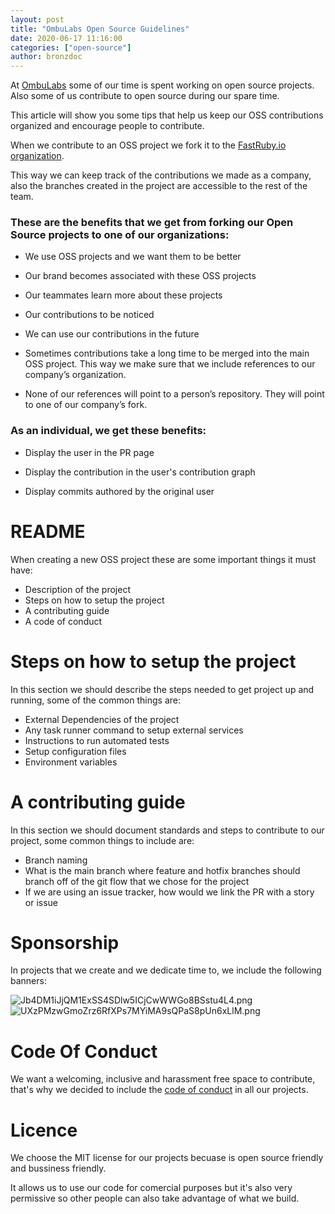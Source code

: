 ```yaml
---
layout: post
title: "OmbuLabs Open Source Guidelines"
date: 2020-06-17 11:16:00
categories: ["open-source"]
author: bronzdoc
---
```


At [OmbuLabs](https://www.ombulabs.com/) some of our time is spent working on open source projects. Also some of us contribute to open source during our spare time.

This article will show you some tips that help us keep our OSS contributions organized and encourage people to contribute.

<!--more-->

When we contribute to an OSS project we fork it to the [FastRuby.io organization](https://github.com/fastruby).

This way we can keep track of the contributions we made as a company, also the branches created in the project are accessible to the rest of the team.

### These are the benefits that we get from forking our Open Source projects to one of our organizations:

- We use OSS projects and we want them to be better

- Our brand becomes associated with these OSS projects

- Our teammates learn more about these projects

- Our contributions to be noticed

- We can use our contributions in the future

- Sometimes contributions take a long time to be merged into the main OSS project. This way we make sure that we include references to our company’s organization.

- None of our references will point to a person’s repository. They will point to one of our company’s fork.

### As an individual, we get these benefits:

- Display the user in the PR page

- Display the contribution in the user's contribution graph

- Display commits authored by the original user

# README

When creating a new OSS project these are some important things it must have:
- Description of the project
- Steps on how to setup the project
- A contributing guide
- A code of conduct

# Steps on how to setup the project

In this section we should describe the steps needed to get project up and running, some of the common things are:
- External Dependencies of the project
- Any task runner command to setup external services
- Instructions to run automated tests
- Setup configuration files
- Environment variables


# A contributing guide
In this section we should document standards and steps to contribute to our project, some common things to include are:
- Branch naming
- What is the main branch where feature and hotfix branches should branch off of
the git flow that we chose for the project
- If we are using an issue tracker, how would we link the PR with a story or issue


# Sponsorship

In projects that we create and we dedicate time to, we include the following banners:

![Jb4DM1iJjQM1ExSS4SDlw5ICjCwWWGo8BSstu4L4.png](https://tettra-production.s3.us-west-2.amazonaws.com/0d6efb4f154041e899af17bdcd19c1b5/ce8d5f452da02a88554d80c256162a35/d822b155a4112474fdb7aea5ee22465e/d28647d6b4d6e5842508679707ee21a7/Jb4DM1iJjQM1ExSS4SDlw5ICjCwWWGo8BSstu4L4.png)![UXzPMzwGmoZrz6RfXPs7MYiMA9sQPaS8pUn6xLlM.png](https://tettra-production.s3.us-west-2.amazonaws.com/0d6efb4f154041e899af17bdcd19c1b5/ce8d5f452da02a88554d80c256162a35/d822b155a4112474fdb7aea5ee22465e/d28647d6b4d6e5842508679707ee21a7/UXzPMzwGmoZrz6RfXPs7MYiMA9sQPaS8pUn6xLlM.png)

# Code Of Conduct

We want a welcoming, inclusive and harassment free space to contribute, that's why we decided to include the [code of conduct](https://www.contributor-covenant.org/) in all our projects.

# Licence

We choose the MIT license for our projects becuase is open source friendly and bussiness friendly.

It allows us to use our code for comercial purposes but it's also very permissive so other people can also take advantage of what we build.
